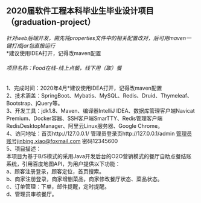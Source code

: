 ## 2020届软件工程本科毕业生毕业设计项目（graduation-project）
*针对web后端开发，需先将properties文件中的相关配置改对，后可用maven一键打成jar包直接运行*<br>
*建议使用IDEA打开，记得改maven配置<br>

###### 项目名称：Food在线-线上点餐，线下用（取）餐<br>
1、完成时间：2020年4月*建议使用IDEA打开，记得改maven配置<br>
2、技术涵盖：SpringBoot、Mybatis、MySQL、Redis、Druid、Thymeleaf、Bootstrap、jQuery等。<br>
3、开发工具：jdk1.8、Maven、编译器IntelliJ IDEA、数据库管理客户端Navicat Premium、Docker容器、SSH客户端SmarTTY、Redis管理客户端RedisDesktopManager、阿里云Linux服务器、Google Chrome。<br>
4、访问地址：首页http://127.0.0.1/	管理员登录页http://127.0.0.1/admin 管理员账号jinbing.xiao@foxmail.com 密码12345600<br>
5、项目描述：<br>
本项目为基于B/S模式的采用Java开发后台的O2O营销模式的餐厅自助点餐结账系统，引用百度地图API，为用户提供以下功能：<br>
a、顾客注册登录，顾客定位，首页搜索。<br>
b、商家注册登录，商家增删菜品，商家修改餐厅状态、菜品状态。<br>
c、订单管理：下单，邮件提醒，定时提醒。<br>
d、管理员审核餐厅。<br>
